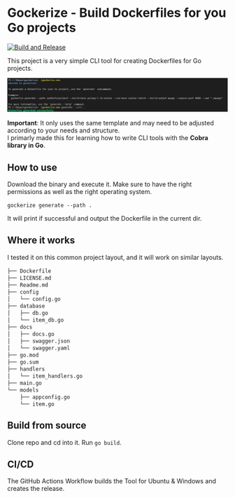 # Gockerize - Build Dockerfiles for you Go projects
[![Build and Release](https://github.com/xamma/gockerize/actions/workflows/build-and-release.yaml/badge.svg?branch=master)](https://github.com/xamma/gockerize/actions/workflows/build-and-release.yaml)  

This project is a very simple CLI tool for creating Dockerfiles for Go projects.  

!["screen"](assets/screen.jpg.png)
  
**Important**: It only uses the same template and may need to be adjusted according to your needs and structure.  
I primarly made this for learning how to write CLI tools with the **Cobra library in Go**.  

## How to use
Download the binary and execute it. Make sure to have the right permissions as well as the right operating system.  
```
gockerize generate --path .
```
It will print if successful and output the Dockerfile in the current dir.  

## Where it works
I tested it on this common project layout, and it will work on similar layouts.  
```
├── Dockerfile
├── LICENSE.md
├── Readme.md
├── config
│   └── config.go
├── database
│   ├── db.go
│   └── item_db.go
├── docs
│   ├── docs.go
│   ├── swagger.json
│   └── swagger.yaml
├── go.mod
├── go.sum
├── handlers
│   └── item_handlers.go
├── main.go
└── models
    ├── appconfig.go
    └── item.go
```

## Build from source
Clone repo and cd into it. Run ```go build```.  

## CI/CD
The GitHub Actions Workflow builds the Tool for Ubuntu & Windows and creates the release.